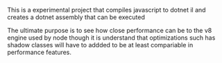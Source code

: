This is a experimental project that compiles javascript to dotnet il and creates a dotnet assembly that can be executed

The ultimate purpose is to see how close performance can be to the v8 engine used by node though it is understand that optimizations such has shadow classes will have to addded to be at least compariable in performance features.
